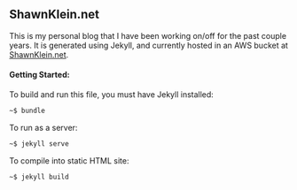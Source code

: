 ## ShawnKlein.net

This is my personal blog that I have been working on/off for the past couple years. It is generated using Jekyll, and currently hosted in an AWS bucket at [ShawnKlein.net](http://shawnklein.net). 


#### Getting Started:

To build and run this file, you must have Jekyll installed:

````bash
~$ bundle
````

To run as a server:

````bash
~$ jekyll serve
````

To compile into static HTML site:

````bash
~$ jekyll build
````
